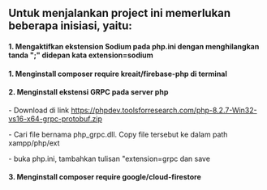 <h2>Untuk menjalankan project ini memerlukan beberapa inisiasi, yaitu:</h2>
<h4>1. Mengaktifkan ekstension Sodium pada php.ini dengan menghilangkan tanda ";" didepan kata extension=sodium</h4>
<h4>1. Menginstall composer require kreait/firebase-php di terminal</h4>
<h4>2. Menginstall ekstensi GRPC pada server php</h4>
<p>- Download di link <a href="https://phpdev.toolsforresearch.com/php-8.2.7-Win32-vs16-x64-grpc-protobuf.zip">https://phpdev.toolsforresearch.com/php-8.2.7-Win32-vs16-x64-grpc-protobuf.zip</a></p>
<p>- Cari file bernama php_grpc.dll. Copy file tersebut ke dalam path xampp/php/ext</p>
<p>- buka php.ini, tambahkan tulisan "extension=grpc dan save</p>
<h4>3. Menginstall composer require google/cloud-firestore</h4>
